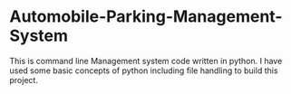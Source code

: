 # Automobile-Parking-Management-System

This is command line Management system code written in python. I have used some basic concepts of python including file handling to build this project.
